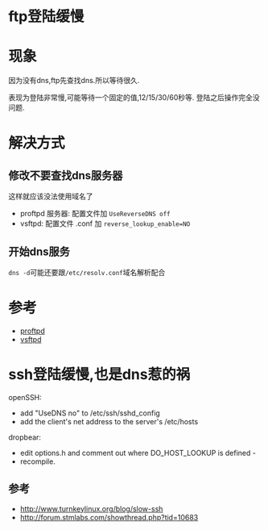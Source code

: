 # ftp登陆缓慢

# 现象
因为没有dns,ftp先查找dns.所以等待很久.

表现为登陆非常慢,可能等待一个固定的值,12/15/30/60秒等. 登陆之后操作完全没问题.

# 解决方式

## 修改不要查找dns服务器

这样就应该没法使用域名了

* proftpd 服务器: 配置文件加 `UseReverseDNS off`
* vsftpd: 配置文件 .conf 加 `reverse_lookup_enable=NO`

## 开始dns服务

`dns -d`可能还要跟`/etc/resolv.conf`域名解析配合

# 参考
* [proftpd](http://trinityhome.org/Home/index.php?content=SLOW_RESPONSE_ON_CONNECTING_TO_PROFTPD_SERVER__SLO&front_id=18&lang=en&locale=en)
* [vsftpd](http://serverfault.com/questions/406437/slow-ftp-issue-when-there-is-no-dns-server)

# ssh登陆缓慢,也是dns惹的祸

openSSH:

* add "UseDNS no" to /etc/ssh/sshd_config
* add the client's net address to the server's /etc/hosts

dropbear:

* edit options.h and comment out where DO_HOST_LOOKUP is defined -
* recompile.
 
## 参考
*  http://www.turnkeylinux.org/blog/slow-ssh
* http://forum.stmlabs.com/showthread.php?tid=10683